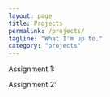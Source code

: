 ```yaml
---
layout: page
title: Projects
permalink: /projects/
tagline: "What I'm up to."
category: "projects"
---
```


Assignment 1:

Assignment 2:
